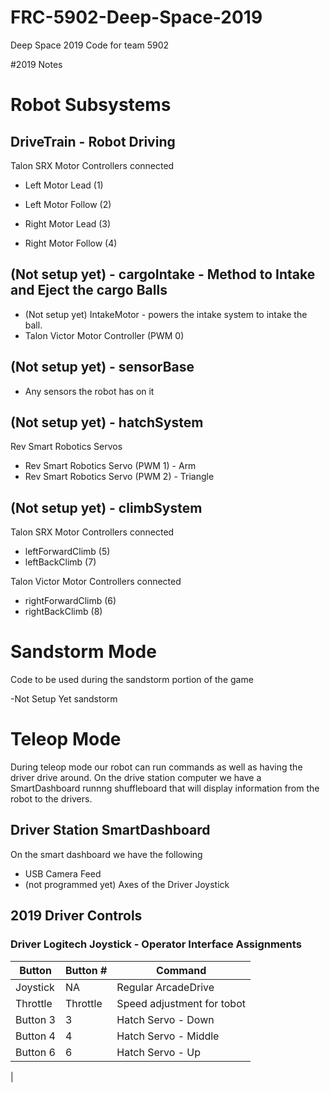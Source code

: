 # FRC-5902-Deep-Space-2019
Deep Space 2019 Code for team 5902

#2019 Notes

# Robot Subsystems

## DriveTrain - Robot Driving
Talon SRX Motor Controllers connected 
- Left Motor Lead (1)
- Left Motor Follow (2)

- Right Motor Lead (3)
- Right Motor Follow (4)

## (Not setup yet) - cargoIntake - Method to Intake and Eject the cargo Balls
- (Not setup yet) IntakeMotor - powers the intake system to intake the ball. 
- Talon Victor Motor Controller (PWM 0)

## (Not setup yet) - sensorBase
- Any sensors the robot has on it

## (Not setup yet) - hatchSystem
Rev Smart Robotics Servos
- Rev Smart Robotics Servo (PWM 1) - Arm
- Rev Smart Robotics Servo (PWM 2) - Triangle

## (Not setup yet) - climbSystem
Talon SRX Motor Controllers connected 
- leftForwardClimb (5)
- leftBackClimb (7)

Talon Victor Motor Controllers connected 
- rightForwardClimb (6)
- rightBackClimb (8)


# Sandstorm Mode

Code to be used during the sandstorm portion of the game

-Not Setup Yet sandstorm

# Teleop Mode

During teleop mode our robot can run commands as well as having the driver drive around. On the drive station computer we have a SmartDashboard runnng shuffleboard that will display information from the robot to the drivers.

## Driver Station SmartDashboard

On the smart dashboard we have the following
- USB Camera Feed
- (not programmed yet) Axes of the Driver Joystick


## 2019 Driver Controls


### Driver Logitech Joystick - Operator Interface Assignments

| Button  | Button # | Command |
| ------------- | ------------- | ------------- |
| Joystick  | NA | Regular ArcadeDrive  |
| Throttle | Throttle | Speed adjustment for tobot|
| Button 3  | 3 | Hatch Servo - Down |
| Button 4  | 4 | Hatch Servo - Middle |
| Button 6  | 6 | Hatch Servo - Up  |




|
